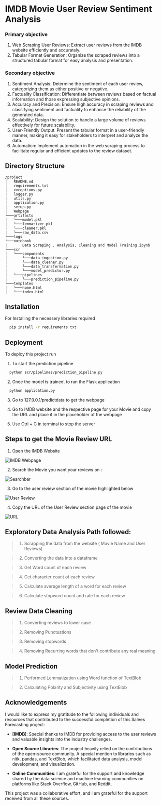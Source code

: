 
# IMDB Movie User Review Sentiment Analysis

### Primary objective
1. Web Scraping User Reviews: Extract user reviews from the IMDB website efficiently and accurately.
2. Tabular Format Generation: Organize the scraped reviews into a structured tabular format for easy analysis and presentation.

### Secondary objective
1. Sentiment Analysis: Determine the sentiment of each user review, categorizing them as either positive or negative.
2. Factuality Classification: Differentiate between reviews based on factual information and those expressing subjective opinions.
3. Accuracy and Precision: Ensure high accuracy in scraping reviews and classifying sentiment and factuality to enhance the reliability of the generated data.
4. Scalability: Design the solution to handle a large volume of reviews effectively for future scalability.
5. User-Friendly Output: Present the tabular format in a user-friendly manner, making it easy for stakeholders to interpret and analyze the data.
6. Automation: Implement automation in the web scraping process to facilitate regular and efficient updates to the review dataset.


## Directory Structure 

```plaintext
/project
│   README.md
│   requirements.txt
|   exceptions.py
|   logger.py
|   utils.py
|   application.py
|   setup.py
|   Webpage
└───artifacts
|   └───model.pkl
|   └───lemmatizer.pkl
|   └───cleaner.pkl
|   └───raw_data.csv
└───logs
└───notebook
|       Data Scraping , Analysis, Cleaning and Model Training.ipynb   
└───scr
|   └───components
|       └───data_ingestion.py
|       └───data_cleaner.py
|       └───data_transformation.py
|       └───model_predictor.py
|   └───pipelines
|       └───prediction_pipeline.py
└───templates
|   └───home.html
|   └───index.html

```
## Installation

For Installing the necessery libraries required 

```bash
  pip install -r requirements.txt
```
    
## Deployment

To deploy this project run

1. To start the prediction pipeline 

```bash
  python scr/pipelines/prediction_pipeline.py
```

2. Once the model is trained, to run the Flask application

```bash
  python application.py
```

3. Go to 127.0.0.1/predictdata to get the webpage

4. Go to IMDB website and the respective page for your Movie and copy the URL and place it in the placeholder of the webpage

5. Use Ctrl + C in terminal to stop the server 

## Steps to get the Movie Review URL

1. Open the IMDB Website

![IMDB Webpage](https://github.com/rayaran1000/Movie-Review-Sentiment-Analysis/assets/122597408/2e372e82-1db4-4374-b49e-b1f36a42f346)


2. Search the Movie you want your reviews on :

![Searchbar](https://github.com/rayaran1000/Movie-Review-Sentiment-Analysis/assets/122597408/bed1500f-0471-4107-8e1b-2683b9cd7f73)


3. Go to the user review section of the movie highlighted below

![User Review](https://github.com/rayaran1000/Movie-Review-Sentiment-Analysis/assets/122597408/99da8b73-4fe3-4d65-acd3-8e1e5630d928)


4. Copy the URL of the User Review section page of the movie

![URL](https://github.com/rayaran1000/Movie-Review-Sentiment-Analysis/assets/122597408/b1c192e6-058a-47f8-b35f-9d167aa55be2)

## Exploratory Data Analysis Path followed:


> 1. Scrapping the data from the website ( Movie Name and User Reviews)

> 2. Converting the data into a dataframe

> 3. Get Word count of each review

> 4. Get character count of each review

> 5. Calculate average length of a word for each review

> 6. Calculate stopword count and rate for each review


## Review Data Cleaning

> 1. Converting reviews to lower case

> 2. Removing Punctuations

> 3. Removing stopwords

> 4. Removing Recurring words that don't contribute any real meaning

## Model Prediction

> 1. Performed Lemmatization using Word function of TextBlob

> 2. Calculating Polarity and Subjectivity using TextBlob

## Acknowledgements

I would like to express my gratitude to the following individuals and resources that contributed to the successful completion of this Salees Forecasting project:

- **[IMDB]**: Special thanks to IMDB for providing access to the user reviews and valuable insights into the industry challenges.

- **Open Source Libraries**: The project heavily relied on the contributions of the open-source community. A special mention to libraries such as nltk, pandas, and TextBlob, which facilitated data analysis, model development, and visualization.

- **Online Communities**: I am grateful for the support and knowledge shared by the data science and machine learning communities on platforms like Stack Overflow, GitHub, and Reddit.

This project was a collaborative effort, and I am grateful for the support received from all these sources.


